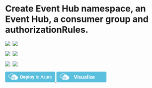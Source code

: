 # Create Event Hub namespace, an Event Hub, a consumer group and authorizationRules.

<IMG SRC="https://azurequickstartsservice.blob.core.windows.net/badges/301-eventHub-create-authrule-namespace-and-eventHub/PublicLastTestDate.svg" />&nbsp;
<IMG SRC="https://azurequickstartsservice.blob.core.windows.net/badges/301-eventHub-create-authrule-namespace-and-eventHub/PublicDeployment.svg" />&nbsp;

<IMG SRC="https://azurequickstartsservice.blob.core.windows.net/badges/301-eventHub-create-authrule-namespace-and-eventHub/FairfaxLastTestDate.svg" />&nbsp;
<IMG SRC="https://azurequickstartsservice.blob.core.windows.net/badges/301-eventHub-create-authrule-namespace-and-eventHub/FairfaxDeployment.svg" />&nbsp;

<IMG SRC="https://azurequickstartsservice.blob.core.windows.net/badges/301-eventHub-create-authrule-namespace-and-eventHub/BestPracticeResult.svg" />&nbsp;
<IMG SRC="https://azurequickstartsservice.blob.core.windows.net/badges/301-eventHub-create-authrule-namespace-and-eventHub/CredScanResult.svg" />&nbsp;

<a href="https://portal.azure.com/#create/Microsoft.Template/uri/https%3A%2F%2Fraw.githubusercontent.com%2FAzure%2Fazure-quickstart-templates%2Fmaster%2F301-eventHub-create-authrule-namespace-and-eventHub%2Fazuredeploy.json" target="_blank">
    <img src="https://raw.githubusercontent.com/Azure/azure-quickstart-templates/master/1-CONTRIBUTION-GUIDE/images/deploytoazure.png"/>
</a>

<a href="http://armviz.io/#/?load=https%3A%2F%2Fraw.githubusercontent.com%2FAzure%2Fazure-quickstart-templates%2Fmaster%2F301-eventHub-create-authrule-namespace-and-eventHub%2Fazuredeploy.json" target="_blank">
    <img src="https://raw.githubusercontent.com/Azure/azure-quickstart-templates/master/1-CONTRIBUTION-GUIDE/images/visualizebutton.png"/>
</a>


